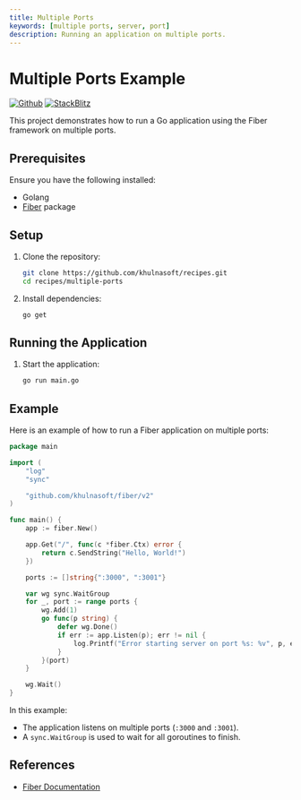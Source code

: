 ```yaml
---
title: Multiple Ports
keywords: [multiple ports, server, port]
description: Running an application on multiple ports.
---
```


# Multiple Ports Example

[![Github](https://img.shields.io/static/v1?label=&message=Github&color=2ea44f&style=for-the-badge&logo=github)](https://github.com/khulnasoft/recipes/tree/master/multiple-ports) [![StackBlitz](https://img.shields.io/static/v1?label=&message=StackBlitz&color=2ea44f&style=for-the-badge&logo=StackBlitz)](https://stackblitz.com/github/khulnasoft/recipes/tree/master/multiple-ports)

This project demonstrates how to run a Go application using the Fiber framework on multiple ports.

## Prerequisites

Ensure you have the following installed:

- Golang
- [Fiber](https://github.com/khulnasoft/fiber) package

## Setup

1. Clone the repository:
    ```sh
    git clone https://github.com/khulnasoft/recipes.git
    cd recipes/multiple-ports
    ```

2. Install dependencies:
    ```sh
    go get
    ```

## Running the Application

1. Start the application:
    ```sh
    go run main.go
    ```

## Example

Here is an example of how to run a Fiber application on multiple ports:

```go
package main

import (
    "log"
    "sync"

    "github.com/khulnasoft/fiber/v2"
)

func main() {
    app := fiber.New()

    app.Get("/", func(c *fiber.Ctx) error {
        return c.SendString("Hello, World!")
    })

    ports := []string{":3000", ":3001"}

    var wg sync.WaitGroup
    for _, port := range ports {
        wg.Add(1)
        go func(p string) {
            defer wg.Done()
            if err := app.Listen(p); err != nil {
                log.Printf("Error starting server on port %s: %v", p, err)
            }
        }(port)
    }

    wg.Wait()
}
```

In this example:
- The application listens on multiple ports (`:3000` and `:3001`).
- A `sync.WaitGroup` is used to wait for all goroutines to finish.

## References

- [Fiber Documentation](https://docs.khulnasoft.io)
